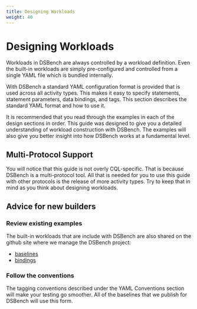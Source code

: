 ```yaml
---
title: Designing Workloads
weight: 40
---
```


# Designing Workloads

Workloads in DSBench are always controlled by a workload definition. Even the built-in workloads are simply pre-configured and controlled from a single YAML file which is bundled internally.

With DSBench a standard YAML configuration format is provided that is used across all activity types. This makes it easy to specify statements, statement parameters, data bindings, and tags. This section describes the standard YAML format and how to use it.

It is recommended that you read through the examples in each of the design sections in order. This guide was designed to give you a detailed understanding of workload construction with DSBench. The examples will also give you better insight into how DSBench works at a fundamental level.

## Multi-Protocol Support

You will notice that this guide is not overly CQL-specific. That is because DSBench is a multi-protocol tool. All that is needed for you to use this guide with other protocols is the release of more activity types. Try to keep that in mind as you think about designing workloads.

## Advice for new builders

### Review existing examples

The built-in workloads that are include with DSBench are also shared on the github site where we manage the DSBench project:

- [baselines](https://github.com/datastax/dsbench-labs/tree/master/sample-activities/baselines)
- [bindings](https://github.com/datastax/dsbench-labs/tree/master/sample-activities/bindings)

### Follow the conventions

The tagging conventions described under the YAML Conventions section will make your testing go smoother. All of the baselines that we publish for DSBench will use this form.


